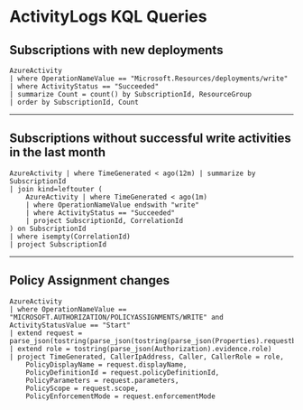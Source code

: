 # ActivityLogs KQL Queries

## Subscriptions with new deployments

```kql
AzureActivity
| where OperationNameValue == "Microsoft.Resources/deployments/write"
| where ActivityStatus == "Succeeded"
| summarize Count = count() by SubscriptionId, ResourceGroup
| order by SubscriptionId, Count
```

- - -

## Subscriptions without successful write activities in the last month

```kql
AzureActivity | where TimeGenerated < ago(12m) | summarize by SubscriptionId
| join kind=leftouter (
    AzureActivity | where TimeGenerated < ago(1m)
    | where OperationNameValue endswith "write"
    | where ActivityStatus == "Succeeded"
    | project SubscriptionId, CorrelationId
) on SubscriptionId
| where isempty(CorrelationId)
| project SubscriptionId
```

- - -

## Policy Assignment changes

```kql
AzureActivity
| where OperationNameValue == "MICROSOFT.AUTHORIZATION/POLICYASSIGNMENTS/WRITE" and ActivityStatusValue == "Start"
| extend request = parse_json(tostring(parse_json(tostring(parse_json(Properties).requestbody)))).properties
| extend role = tostring(parse_json(Authorization).evidence.role)
| project TimeGenerated, CallerIpAddress, Caller, CallerRole = role,
    PolicyDisplayName = request.displayName,
    PolicyDefinitionId = request.policyDefinitionId,
    PolicyParameters = request.parameters,
    PolicyScope = request.scope,
    PolicyEnforcementMode = request.enforcementMode
```
